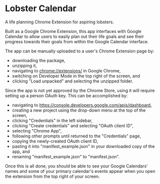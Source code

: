 # Lobster Calendar
A life planning Chrome Extension for aspiring lobsters.

Built as a Google Chrome Extension, this app interfaces with Google Calendar to allow users to easily plan out their life goals and see their progress towards their goals from within the Google Calendar interface.

The app can be manually uploaded to a user's Chrome Extension page by:
- downloading the package,
- unzipping it,
- navigating to <chrome://extensions/> in Google Chrome,
- switching on Developer Mode in the top right of the screen, and
- clicking "Load unpacked" and selecting the unzipped folder.

Since the app is not yet approved by the Chrome Store, using it will require setting up a person OAuth key. This can be accomplished by:
- navigating to <https://console.developers.google.com/apis/dashboard>,
- creating a new project using the drop-down menu at the top of the screen,
- clicking "Credentials" in the left sidebar,
- clicking "Create credentials" and selecting "OAuth client ID",
- selecting "Chrome App",
- following other prompts until returned to the "Credentials" page,
- copying the newly-created OAuth client ID,
- pasting it into "manifest_example.json" in your downloaded copy of the app, and
- renaming "manifest_example.json" to "manifest.json".

Once this is all done, you should be able to see your Google Calendars' names and some of your primary calendar's events appear when you open the extension from the top right of your screen.
